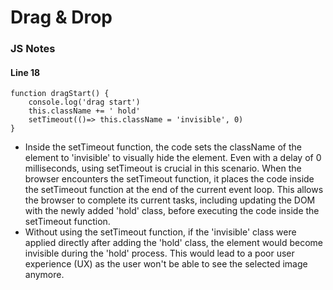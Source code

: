 # Drag & Drop

### JS Notes
#### Line 18 
```
function dragStart() {
    console.log('drag start')
    this.className += ' hold'
    setTimeout(()=> this.className = 'invisible', 0)
}
```
- Inside the setTimeout function, the code sets the className of the element to 'invisible' to visually hide the element. Even with a delay of 0 milliseconds, using setTimeout is crucial in this scenario. When the browser encounters the setTimeout function, it places the code inside the setTimeout function at the end of the current event loop. This allows the browser to complete its current tasks, including updating the DOM with the newly added 'hold' class, before executing the code inside the setTimeout function.
- Without using the setTimeout function, if the 'invisible' class were applied directly after adding the 'hold' class, the element would become invisible during the 'hold' process. This would lead to a poor user experience (UX) as the user won't be able to see the selected image anymore.